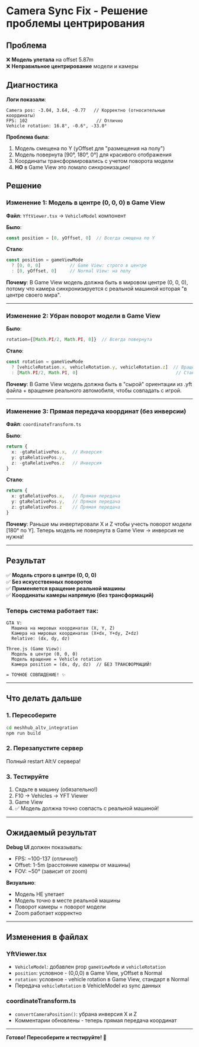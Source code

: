 # Camera Sync Fix - Решение проблемы центрирования

## Проблема

❌ **Модель улетала** на offset 5.87m  
❌ **Неправильное центрирование** модели и камеры

## Диагностика

**Логи показали**:
```
Camera pos: -3.04, 3.64, -0.77   // Корректно (относительные координаты)
FPS: 102                          // Отлично
Vehicle rotation: 16.8°, -0.6°, -33.0°
```

**Проблема была**:
1. Модель смещена по Y (yOffset для "размещения на полу")
2. Модель повернута [90°, 180°, 0°] для красивого отображения
3. Координаты трансформировались с учетом поворота модели
4. **НО** в Game View это ломало синхронизацию!

## Решение

### Изменение 1: Модель в центре (0, 0, 0) в Game View

**Файл**: `YftViewer.tsx` → `VehicleModel` компонент

**Было**:
```typescript
const position = [0, yOffset, 0]  // Всегда смещена по Y
```

**Стало**:
```typescript
const position = gameViewMode 
  ? [0, 0, 0]           // Game View: строго в центре
  : [0, yOffset, 0]     // Normal View: на полу
```

**Почему**: В Game View модель должна быть в мировом центре (0, 0, 0), потому что камера синхронизируется с реальной машиной которая "в центре своего мира".

---

### Изменение 2: Убран поворот модели в Game View

**Было**:
```typescript
rotation={[Math.PI/2, Math.PI, 0]}  // Всегда повернута
```

**Стало**:
```typescript
const rotation = gameViewMode
  ? [vehicleRotation.x, vehicleRotation.y, vehicleRotation.z]  // Вращение машины из игры
  : [Math.PI/2, Math.PI, 0]                                     // Стандартный поворот
```

**Почему**: В Game View модель должна быть в "сырой" ориентации из .yft файла + вращение реального автомобиля, чтобы совпадать с игрой.

---

### Изменение 3: Прямая передача координат (без инверсии)

**Файл**: `coordinateTransform.ts`

**Было**:
```typescript
return {
  x: -gtaRelativePos.x,  // Инверсия
  y: gtaRelativePos.y,
  z: -gtaRelativePos.z   // Инверсия
}
```

**Стало**:
```typescript
return {
  x: gtaRelativePos.x,   // Прямая передача
  y: gtaRelativePos.y,   // Прямая передача  
  z: gtaRelativePos.z    // Прямая передача
}
```

**Почему**: Раньше мы инвертировали X и Z чтобы учесть поворот модели [180° по Y]. Теперь модель не повернута в Game View → инверсия не нужна!

---

## Результат

✅ **Модель строго в центре (0, 0, 0)**  
✅ **Без искусственных поворотов**  
✅ **Применяется вращение реальной машины**  
✅ **Координаты камеры напрямую (без трансформаций)**

### Теперь система работает так:

```
GTA V:
  Машина на мировых координатах (X, Y, Z)
  Камера на мировых координатах (X+dx, Y+dy, Z+dz)
  Relative: (dx, dy, dz)
  
Three.js (Game View):
  Модель в центре (0, 0, 0)
  Модель вращение = Vehicle rotation
  Камера position = (dx, dy, dz)  // БЕЗ ТРАНСФОРМАЦИЙ!
  
= ТОЧНОЕ СОВПАДЕНИЕ! ✨
```

---

## Что делать дальше

### 1. Пересоберите

```bash
cd meshhub_altv_integration
npm run build
```

### 2. Перезапустите сервер

Полный restart Alt:V сервера!

### 3. Тестируйте

1. Сядьте в машину (обязательно!)
2. F10 → Vehicles → YFT Viewer
3. Game View
4. ✅ Модель должна точно совпасть с реальной машиной!

---

## Ожидаемый результат

**Debug UI** должен показывать:
- FPS: ~100-137 (отлично!)
- Offset: 1-5m (расстояние камеры от машины)
- FOV: ~50° (зависит от zoom)

**Визуально**:
- Модель НЕ улетает
- Модель точно в месте реальной машины
- Поворот камеры = поворот модели
- Zoom работает корректно

---

## Изменения в файлах

### YftViewer.tsx
- `VehicleModel`: добавлен prop `gameViewMode` и `vehicleRotation`
- `position`: условное - (0,0,0) в Game View, yOffset в Normal
- `rotation`: условное - vehicle rotation в Game View, стандарт в Normal
- Передача `vehicleRotation` в VehicleModel из sync данных

### coordinateTransform.ts
- `convertCameraPosition()`: убрана инверсия X и Z
- Комментарии обновлены - теперь прямая передача координат

---

**Готово! Пересоберите и тестируйте! 🚀**

